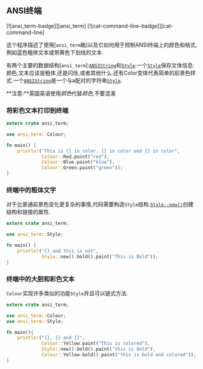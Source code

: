 
## ANSI终端

[![ansi_term-badge]][ansi_term] [![cat-command-line-badge]][cat-command-line]

这个程序描述了使用[`ansi_term`箱]以及它如何用于控制ANSI终端上的颜色和格式,例如蓝色粗体文本或带黄色下划线的文本.

有两个主要的数据结构[`ansi_term`]\:[`ANSIString`]和[`Style`].一个[`Style`]保存文体信息:颜色,文本应该是粗体,还是闪烁,或者其他什么.还有Color变体代表简单的前景色样式.一个[`ANSIString`]是一个与a配对的字符串[`Style`].

**注意:**英国英语使用*颜色*代替*颜色*,不要混淆

### 将彩色文本打印到终端

```rust
extern crate ansi_term;

use ansi_term::Colour;

fn main() {
    println!("This is {} in color, {} in color and {} in color",
             Colour::Red.paint("red"),
             Colour::Blue.paint("blue"),
             Colour::Green.paint("green"));
}
```

### 终端中的粗体文字

对于比普通前景色变化更复杂的事情,代码需要构造`Style`结构.[`Style::new()`]创建结构和链接的属性.

```rust
extern crate ansi_term;

use ansi_term::Style;

fn main() {
    println!("{} and this is not",
             Style::new().bold().paint("This is Bold"));
}
```

### 终端中的大胆和彩色文本

`Colour`实现许多类似的功能`Style`并且可以链式方法.

```rust
extern crate ansi_term;

use ansi_term::Colour;
use ansi_term::Style;

fn main(){
    println!("{}, {} and {}",
             Colour::Yellow.paint("This is colored"),
             Style::new().bold().paint("this is bold"),
             Colour::Yellow.bold().paint("this is bold and colored"));
}
```

[documentation]: https://docs.rs/ansi_term/

[`ansi_term` crate]: https://crates.io/crates/ansi_term

[`ansistring`]: https://docs.rs/ansi_term/*/ansi_term/type.ANSIString.html

[`style`]: https://docs.rs/ansi_term/*/ansi_term/struct.Style.html

[`style::new()`]: https://docs.rs/ansi_term/0.11.0/ansi_term/struct.Style.html#method.new
